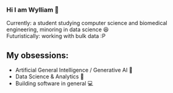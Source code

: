 ### Hi I am Wylliam 🍪

Currently: a student studying computer science and biomedical engineering, minoring in data science 😆  
Futuristically: working with bulk data :P 

## My obsessions:
- Artificial General Intelligence / Generative AI 🤖
- Data Science & Analytics 🧠
- Building software in general 💻

<!-- ## Tools I use: -->


<!--
**WyllCCLIAM/WyllCCLIAM** is a ✨ _special_ ✨ repository because its `README.md` (this file) appears on your GitHub profile.

Here are some ideas to get you started:

- 🔭 I’m currently working on ...
- 🌱 I’m currently learning ...
- 👯 I’m looking to collaborate on ...
- 🤔 I’m looking for help with ...
- 💬 Ask me about ...
- 📫 How to reach me: ...
- 😄 Pronouns: ...
- ⚡ Fun fact: ...
-->
